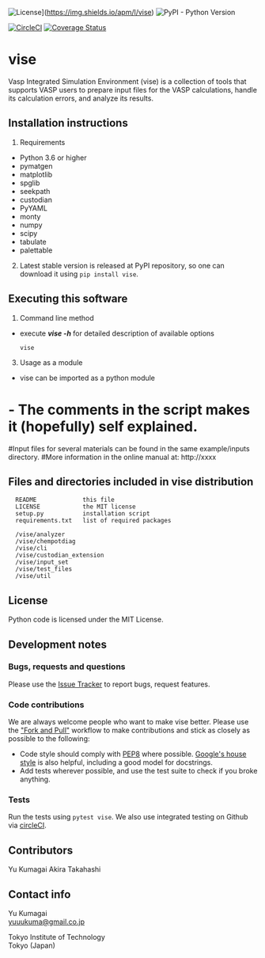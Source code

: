 
![License](https://img.shields.io/apm/l/vise)](https://img.shields.io/apm/l/vise)
![PyPI - Python Version](https://img.shields.io/pypi/pyversions/vise)

[![CircleCI](https://circleci.com/gh/kumagai-group/vise/tree/master.svg?style=svg)](https://circleci.com/gh/kumagai-group/vise/tree/master)
[![Coverage Status]()]()

vise
=========
Vasp Integrated Simulation Environment (vise) is a collection of tools that 
supports VASP users to prepare input files for the VASP calculations, handle its calculation errors, and analyze its results.

Installation instructions
---------------------------------------------------------
1. Requirements
  - Python 3.6 or higher
  - pymatgen
  - matplotlib
  - spglib
  - seekpath
  - custodian
  - PyYAML
  - monty
  - numpy
  - scipy
  - tabulate
  - palettable


2. Latest stable version is released at PyPI repository, so one can download 
it using `pip install vise`.


Executing this software
---------------------------------------------------------

1. Command line method
  - execute ***vise -h*** for detailed description of available options
    ```
    vise 
    ```

3. Usage as a module
  - vise can be imported as a python module
#  - The comments in the script makes it (hopefully) self explained.

#Input files for several materials can be found in the same example/inputs directory.
#More information in the online manual at: http://xxxx

Files and directories included in vise distribution
--------------------------------------------------------
~~~
  README             this file 
  LICENSE            the MIT license 
  setup.py           installation script
  requirements.txt   list of required packages

  /vise/analyzer     
  /vise/chempotdiag
  /vise/cli
  /vise/custodian_extension
  /vise/input_set
  /vise/test_files
  /vise/util
~~~~

License
-----------------------
Python code is licensed under the MIT License.

Development notes
-----------------
### Bugs, requests and questions
Please use the [Issue Tracker](https://github.com/kumagai-group/vise/issues) to report bugs, request features.

### Code contributions
We are always welcome people who want to make vise better.
Please use the ["Fork and Pull"](https://guides.github.com/activities/forking/) workflow to make contributions and stick as closely as possible to the following:

- Code style should comply with [PEP8](http://www.python.org/dev/peps/pep-0008) where possible. 
[Google's house style](https://google.github.io/styleguide/pyguide.html) is also helpful, including a good model for docstrings.
- Add tests wherever possible, and use the test suite to check if you broke anything.

### Tests
Run the tests using `pytest vise`.
We also use integrated testing on Github via [circleCI]().

Contributors
--------------------------------------------------------
Yu Kumagai
Akira Takahashi

Contact info
---------------------------------------------------------
Yu Kumagai
<br>yuuukuma@gmail.co.jp

Tokyo Institute of Technology
<br>Tokyo (Japan)

